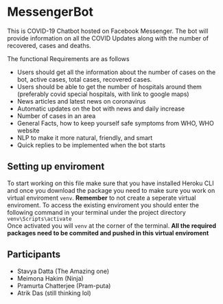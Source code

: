 # MessengerBot
This is COVID-19 Chatbot hosted on Facebook Messenger. The bot will provide information on all the COVID Updates along with the number of recovered, cases and deaths. 

The functional Requirements are as follows 
* Users should get all the information about the number of cases on the bot, active cases, total cases, recovered cases.
* Users should be able to get the number of hospitals around them (preferably covid special hospitals, with link to google maps)
* News articles and latest news on coronavirus
* Automatic updates on the bot with news and daily increase
* Number of cases in an area
* General Facts, how to keep yourself safe symptoms from WHO, WHO website 
* NLP to make it more natural, friendly, and smart
* Quick replies to be implemented when the bot starts

## Setting up enviroment
To start working on this file make sure that you have installed Heroku CLI and once you download the package you need to make sure you work on virtual enviroment `venv`. 
**Remember** to not create a seperate virtual enviroment. To access the existing enviroment you should enter the following command in your terminal under the project
directory <br />
`venv\Scripts\activate` <br />
Once activated you will `venv` at the corner of the terminal. **All the required packages need to be commited and pushed in this virtual enviroment** 
<br />
## Participants
* Stavya Datta (The Amazing one)
* Meimona Hakim (Ninja)
* Pramurta Chatterjee (Pram-puta)
* Atrik Das (still thinking lol)
